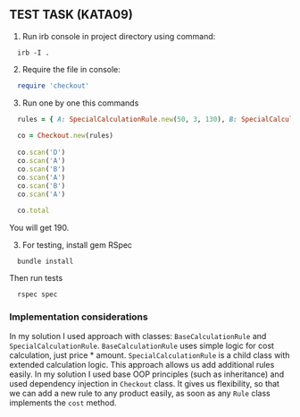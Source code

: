 ## TEST TASK (KATA09)

1. Run irb console in project directory using command:
```bush
  irb -I .
```

2. Require the file in console:
```ruby
  require 'checkout'
```

3. Run one by one this commands
```ruby
  rules = { A: SpecialCalculationRule.new(50, 3, 130), B: SpecialCalculationRule.new(30, 2, 45), C: BaseCalculationRule.new(20), D: BaseCalculationRule.new(15) }
  
  co = Checkout.new(rules)
  
  co.scan('D')
  co.scan('A')
  co.scan('B')
  co.scan('A')
  co.scan('B')
  co.scan('A')
  
  co.total
```
You will get 190.

3. For testing, install gem RSpec
```bush
  bundle install
```
Then run tests
```bush
  rspec spec
```

### Implementation considerations

In my solution I used approach with classes: `BaseCalculationRule` and `SpecialCalculationRule`. `BaseCalculationRule` uses simple logic for cost calculation, just price * amount. `SpecialCalculationRule` is a child class with extended calculation logic. This approach allows us add additional rules easily.
In my solution I used base OOP principles (such as inheritance) and used dependency injection in `Checkout` class. It gives us flexibility, so that we can add a new rule to any product easily, as soon as any `Rule` class implements the `cost` method.
